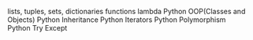lists, tuples, sets, dictionaries
functions
lambda
Python OOP(Classes and Objects)
Python Inheritance
Python Iterators
Python Polymorphism
Python Try Except
